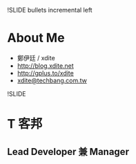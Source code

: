 !SLIDE bullets incremental left

# About Me #

* 鄭伊廷 / xdite
* http://blog.xdite.net
* http://gplus.to/xdite
* xdite@techbang.com.tw

!SLIDE 

# T 客邦

## Lead Developer 兼 Manager
